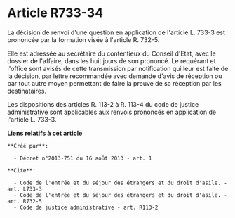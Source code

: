 # Article R733-34

La décision de renvoi d'une question en application de l'article L. 733-3 est prononcée par la formation visée à l'article R.
732-5. 

Elle est adressée au secrétaire du contentieux du Conseil d'Etat, avec le dossier de l'affaire, dans les huit jours de son
prononcé. Le requérant et l'office sont avisés de cette transmission par notification qui leur est faite de la décision, par
lettre recommandée avec demande d'avis de réception ou par tout autre moyen permettant de faire la preuve de sa réception par
les destinataires. 

Les dispositions des articles R. 113-2 à R. 113-4 du code de justice administrative sont applicables aux renvois prononcés en
application de l'article L. 733-3.

**Liens relatifs à cet article**

	**Créé par**:

	  - Décret n°2013-751 du 16 août 2013 - art. 1

	**Cite**:

	  - Code de l'entrée et du séjour des étrangers et du droit d'asile. - art. L733-3
	  - Code de l'entrée et du séjour des étrangers et du droit d'asile. - art. R732-5
	  - Code de justice administrative - art. R113-2
